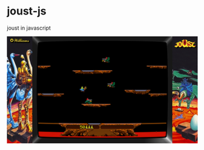 # joust-js
joust in javascript

![Screenshot](https://github.com/jeffallen6767/joust-js/blob/master/data/bezel_w_game_screenshot_original.png?raw=true)
